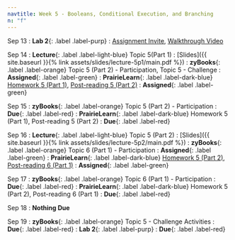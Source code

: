 ```yaml
---
navtitle: Week 5 - Booleans, Conditional Execution, and Branching
n: "f"
---
```


Sep 13
: **Lab 2**{: .label .label-purp}
	: [Assignment Invite](https://classroom.github.com/a/I049Ldfq), [Walkthrough Video](https://mediaspace.illinois.edu/media/t/1_dfqi29tb)

Sep 14
: **Lecture**{: .label .label-light-blue} Topic 5(Part 1)
	: [Slides]({{ site.baseurl }}{% link assets/slides/lecture-5p1/main.pdf %})
: **zyBooks**{: .label .label-orange} Topic 5 (Part 2) - Participation, Topic 5 - Challenge
    : **Assigned**{: .label .label-green}
: **PrairieLearn**{: .label .label-dark-blue} [Homework 5 (Part 1)](https://www.prairielearn.org/pl/course_instance/128740/assessment/2312035), [Post-reading 5 (Part 2)](#)
    : **Assigned**{: .label .label-green}


Sep 15
: **zyBooks**{: .label .label-orange} Topic 5 (Part 2) - Participation
    : **Due**{: .label .label-red}
: **PrairieLearn**{: .label .label-dark-blue} Homework 5 (Part 1), Post-reading 5 (Part 2)
    : **Due**{: .label .label-red}


Sep 16
: **Lecture**{: .label .label-light-blue} Topic 5 (Part 2)
	: [Slides]({{ site.baseurl }}{% link assets/slides/lecture-5p2/main.pdf %})
: **zyBooks**{: .label .label-orange} Topic 6 (Part 1) - Participation
    : **Assigned**{: .label .label-green}
: **PrairieLearn**{: .label .label-dark-blue} [Homework 5 (Part 2)](https://www.prairielearn.org/pl/course_instance/128740/assessment/2312036), [Post-reading 6 (Part 1)](#)
    : **Assigned**{: .label .label-green}

Sep 17
: **zyBooks**{: .label .label-orange} Topic 6 (Part 1) - Participation
    : **Due**{: .label .label-red}
: **PrairieLearn**{: .label .label-dark-blue} Homework 5 (Part 2), Post-reading 6 (Part 1)
    : **Due**{: .label .label-red}

Sep 18
: **Nothing Due**

Sep 19
: **zyBooks**{: .label .label-orange} Topic 5 - Challenge Activities
    : **Due**{: .label .label-red}
: **Lab 2**{: .label .label-purp}
    : **Due**{: .label .label-red}